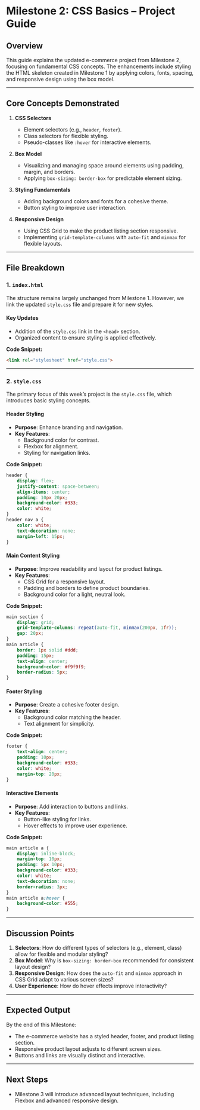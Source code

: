 
# **Milestone 2: CSS Basics – Project Guide**

## **Overview**
This guide explains the updated e-commerce project from Milestone 2, focusing on fundamental CSS concepts. The enhancements include styling the HTML skeleton created in Milestone 1 by applying colors, fonts, spacing, and responsive design using the box model.

---

## **Core Concepts Demonstrated**

1. **CSS Selectors**
   - Element selectors (e.g., `header`, `footer`).
   - Class selectors for flexible styling.
   - Pseudo-classes like `:hover` for interactive elements.

2. **Box Model**
   - Visualizing and managing space around elements using padding, margin, and borders.
   - Applying `box-sizing: border-box` for predictable element sizing.

3. **Styling Fundamentals**
   - Adding background colors and fonts for a cohesive theme.
   - Button styling to improve user interaction.

4. **Responsive Design**
   - Using CSS Grid to make the product listing section responsive.
   - Implementing `grid-template-columns` with `auto-fit` and `minmax` for flexible layouts.

---

## **File Breakdown**

### **1. `index.html`**
The structure remains largely unchanged from Milestone 1. However, we link the updated `style.css` file and prepare it for new styles.

#### **Key Updates**
- Addition of the `style.css` link in the `<head>` section.
- Organized content to ensure styling is applied effectively.

**Code Snippet:**
```html
<link rel="stylesheet" href="style.css">
```

---

### **2. `style.css`**
The primary focus of this week’s project is the `style.css` file, which introduces basic styling concepts.

#### **Header Styling**
- **Purpose**: Enhance branding and navigation.
- **Key Features**:
  - Background color for contrast.
  - Flexbox for alignment.
  - Styling for navigation links.

**Code Snippet:**
```css
header {
    display: flex;
    justify-content: space-between;
    align-items: center;
    padding: 10px 20px;
    background-color: #333;
    color: white;
}
header nav a {
    color: white;
    text-decoration: none;
    margin-left: 15px;
}
```

#### **Main Content Styling**
- **Purpose**: Improve readability and layout for product listings.
- **Key Features**:
  - CSS Grid for a responsive layout.
  - Padding and borders to define product boundaries.
  - Background color for a light, neutral look.

**Code Snippet:**
```css
main section {
    display: grid;
    grid-template-columns: repeat(auto-fit, minmax(200px, 1fr));
    gap: 20px;
}
main article {
    border: 1px solid #ddd;
    padding: 15px;
    text-align: center;
    background-color: #f9f9f9;
    border-radius: 5px;
}
```

#### **Footer Styling**
- **Purpose**: Create a cohesive footer design.
- **Key Features**:
  - Background color matching the header.
  - Text alignment for simplicity.

**Code Snippet:**
```css
footer {
    text-align: center;
    padding: 10px;
    background-color: #333;
    color: white;
    margin-top: 20px;
}
```

#### **Interactive Elements**
- **Purpose**: Add interaction to buttons and links.
- **Key Features**:
  - Button-like styling for links.
  - Hover effects to improve user experience.

**Code Snippet:**
```css
main article a {
    display: inline-block;
    margin-top: 10px;
    padding: 5px 10px;
    background-color: #333;
    color: white;
    text-decoration: none;
    border-radius: 3px;
}
main article a:hover {
    background-color: #555;
}
```

---

## **Discussion Points**

1. **Selectors**: How do different types of selectors (e.g., element, class) allow for flexible and modular styling?  
2. **Box Model**: Why is `box-sizing: border-box` recommended for consistent layout design?  
3. **Responsive Design**: How does the `auto-fit` and `minmax` approach in CSS Grid adapt to various screen sizes?  
4. **User Experience**: How do hover effects improve interactivity?  

---

## **Expected Output**
By the end of this Milestone:
- The e-commerce website has a styled header, footer, and product listing section.  
- Responsive product layout adjusts to different screen sizes.  
- Buttons and links are visually distinct and interactive.  

---

## **Next Steps**
- Milestone 3 will introduce advanced layout techniques, including Flexbox and advanced responsive design.
